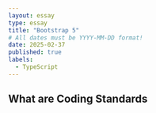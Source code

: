 ```yaml
---
layout: essay
type: essay
title: "Bootstrap 5"
# All dates must be YYYY-MM-DD format!
date: 2025-02-37
published: true
labels:
  - TypeScript
---
```


<!-- <img width="200px" class="rounded float-start pe-4" src="../img/difficulty/degree_difficulty.jpg"> -->

## What are Coding Standards  


